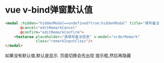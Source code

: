 # vue v-bind弹窗默认值

```html
<modal :hidden="hiddenModal==undefined?true:hiddenModal" title="填写备注" confirm-text="确定" cancel-text="取消"
       @cancel="editRemarkCancel"
       @confirm="editRemarkConfirm">
    <textarea placeholder="请填写备注信息" v-model="orderRemark"
              class="remarkInputClass"/>
</modal>
```

如果没有默认值,默认是显示. 页面切换会先出现 提示框,然后再隐藏